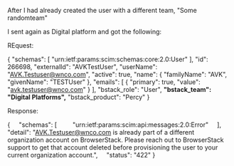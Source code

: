 After I had already created the user with a different team, "Some randomteam"

I sent again as Digital platform and got the following:

REquest:


{
    "schemas": [
        "urn:ietf:params:scim:schemas:core:2.0:User"
    ],
    "id": 266698,
    "externalId": "AVKTestUser",
    "userName": "AVK.Testuser@wnco.com",
    "active": true,
    "name": {
        "familyName": "AVK",
        "givenName": "TESTUser"
    },
    "emails": [
        {
            "primary": true,
            "value": "avk.testuser@wnco.com"
        }
    ],
    "bstack_role": "User",
    **"bstack_team": "Digital Platforms",**
    "bstack_product": "Percy"
}

Response:

{
    "schemas": [
        "urn:ietf:params:scim:api:messages:2.0:Error"
    ],
    "detail": "AVK.Testuser@wnco.com is already part of a different organization account on BrowserStack. Please reach out to BrowserStack support to get that account deleted before provisioning the user to your current organization account.",
    "status": "422"
}